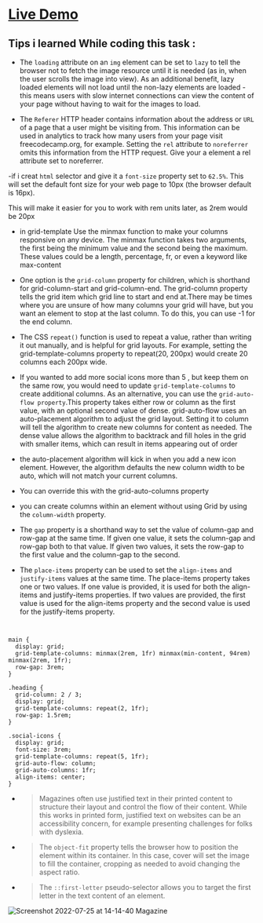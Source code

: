 # [Live Demo](https://zenab12.github.io/Freecodecamp-Magazine/)
## Tips i learned While coding this task :
- The `loading` attribute on an `img` element can be set to `lazy` to tell the browser not to fetch the image resource until it is needed (as in, when the user scrolls the image into view). As an additional benefit, lazy loaded elements will not load until the non-lazy elements are loaded - this means users with slow internet connections can view the content of your page without having to wait for the images to load.

- The `Referer` HTTP header contains information about the address or `URL` of a page that a user might be visiting from. This information can be used in analytics to track how many users from your page visit freecodecamp.org, for example. Setting the `rel` attribute to `noreferrer` omits this information from the HTTP request. Give your a element a rel attribute set to noreferrer.

-if i creat `html` selector and give it a `font-size` property set to `62.5%`. This will set the default font size for your web page to 10px (the browser default is 16px).

This will make it easier for you to work with rem units later, as 2rem would be 20px

- in grid-template Use the minmax function to make your columns responsive on any device. The minmax function takes two arguments, the first being the minimum value and the second being the maximum. These values could be a length, percentage, fr, or even a keyword like max-content

- One option is the `grid-column` property for children, which is shorthand for grid-column-start and grid-column-end. The grid-column property tells the grid item which grid line to start and end at.There may be times where you are unsure of how many columns your grid will have, but you want an element to stop at the last column. To do this, you can use -1 for the end column.

- The CSS `repeat()` function is used to repeat a value, rather than writing it out manually, and is helpful for grid layouts. For example, setting the grid-template-columns property to repeat(20, 200px) would create 20 columns each 200px wide.

- If you wanted to add more social icons more than 5 , but keep them on the same row, you would need to update `grid-template-columns` to create additional columns. As an alternative, you can use the `grid-auto-flow property`.This property takes either row or column as the first value, with an optional second value of dense. grid-auto-flow uses an auto-placement algorithm to adjust the grid layout. Setting it to column will tell the algorithm to create new columns for content as needed. The dense value allows the algorithm to backtrack and fill holes in the grid with smaller items, which can result in items appearing out of order
- the auto-placement algorithm will kick in when you add a new icon element. However, the algorithm defaults the new column width to be auto, which will not match your current columns.
- You can override this with the grid-auto-columns property

-  you can create columns within an element without using Grid by using the `column-width` property.
- The `gap` property is a shorthand way to set the value of column-gap and row-gap at the same time. If given one value, it sets the column-gap and row-gap both to that value. If given two values, it sets the row-gap to the first value and the column-gap to the second.
- The `place-items` property can be used to set the `align-items` and `justify-items` values at the same time. The place-items property takes one or two values. If one value is provided, it is used for both the align-items and justify-items properties. If two values are provided, the first value is used for the align-items property and the second value is used for the justify-items property.
```


main {
  display: grid;
  grid-template-columns: minmax(2rem, 1fr) minmax(min-content, 94rem) minmax(2rem, 1fr);
  row-gap: 3rem;
}

.heading {
  grid-column: 2 / 3;
  display: grid;
  grid-template-columns: repeat(2, 1fr);
  row-gap: 1.5rem;
}

.social-icons {
  display: grid;
  font-size: 3rem;
  grid-template-columns: repeat(5, 1fr);
  grid-auto-flow: column;
  grid-auto-columns: 1fr;
  align-items: center;
}
```

- > Magazines often use justified text in their printed content to structure their layout and control the flow of their content. While this works in printed form, justified text on websites can be an accessibility concern, for example presenting challenges for folks with dyslexia.
- > The `object-fit` property tells the browser how to position the element within its container. In this case, cover will set the image to fill the container, cropping as needed to avoid changing the aspect ratio.
- > The `::first-letter` pseudo-selector allows you to target the first letter in the text content of an element.

![Screenshot 2022-07-25 at 14-14-40 Magazine](https://user-images.githubusercontent.com/78083890/180775457-8bf42f4f-e37d-4e2e-9a89-fc37f5e8230e.png)


